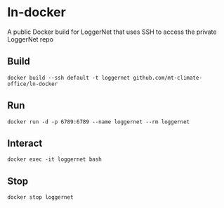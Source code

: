 # ln-docker
A public Docker build for LoggerNet that uses SSH to access the private LoggerNet repo

## Build
```
docker build --ssh default -t loggernet github.com/mt-climate-office/ln-docker

```

## Run
```
docker run -d -p 6789:6789 --name loggernet --rm loggernet
```

## Interact
```
docker exec -it loggernet bash
```

## Stop
```
docker stop loggernet
```